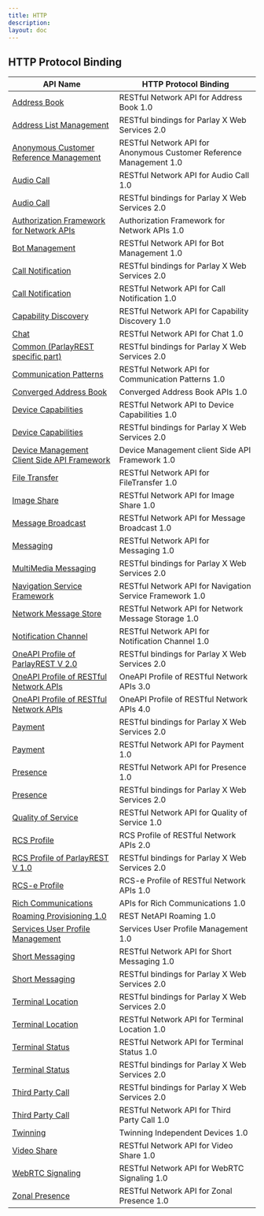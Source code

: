```yaml
---
title: HTTP
description:
layout: doc
---
```


## HTTP Protocol Binding

<table>
  <thead>
    <tr>
      <th>API Name</th>
      <th>HTTP Protocol Binding</th>
    </tr>
  </thead>
  <tbody>
    <tr>
      <td><a href="https://example.com/address-book">Address Book</a></td>
      <td>RESTful Network API for Address Book 1.0</td>
    </tr>
    <tr>
      <td><a href="https://example.com/address-list-management">Address List Management</a></td>
      <td>RESTful bindings for Parlay X Web Services 2.0</td>
    </tr>
    <tr>
      <td><a href="https://example.com/anonymous-customer-reference-management">Anonymous Customer Reference Management</a></td>
      <td>RESTful Network API for Anonymous Customer Reference Management 1.0</td>
    </tr>
    <tr>
      <td><a href="https://example.com/audio-call-1">Audio Call</a></td>
      <td>RESTful Network API for Audio Call 1.0</td>
    </tr>
    <tr>
      <td><a href="https://example.com/audio-call-2">Audio Call</a></td>
      <td>RESTful bindings for Parlay X Web Services 2.0</td>
    </tr>
    <tr>
      <td><a href="https://example.com/authorization-framework">Authorization Framework for Network APIs</a></td>
      <td>Authorization Framework for Network APIs 1.0</td>
    </tr>
    <tr>
      <td><a href="https://example.com/bot-management">Bot Management</a></td>
      <td>RESTful Network API for Bot Management 1.0</td>
    </tr>
    <tr>
      <td><a href="https://example.com/call-notification-1">Call Notification</a></td>
      <td>RESTful bindings for Parlay X Web Services 2.0</td>
    </tr>
    <tr>
      <td><a href="https://example.com/call-notification-2">Call Notification</a></td>
      <td>RESTful Network API for Call Notification 1.0</td>
    </tr>
    <tr>
      <td><a href="https://example.com/capability-discovery">Capability Discovery</a></td>
      <td>RESTful Network API for Capability Discovery 1.0</td>
    </tr>
    <tr>
      <td><a href="https://example.com/chat">Chat</a></td>
      <td>RESTful Network API for Chat 1.0</td>
    </tr>
    <tr>
      <td><a href="https://example.com/common-parlayrest">Common (ParlayREST specific part)</a></td>
      <td>RESTful bindings for Parlay X Web Services 2.0</td>
    </tr>
    <tr>
      <td><a href="https://example.com/communication-patterns">Communication Patterns</a></td>
      <td>RESTful Network API for Communication Patterns 1.0</td>
    </tr>
    <tr>
      <td><a href="https://example.com/converged-address-book">Converged Address Book</a></td>
      <td>Converged Address Book APIs 1.0</td>
    </tr>
    <tr>
      <td><a href="https://example.com/device-capabilities-1">Device Capabilities</a></td>
      <td>RESTful Network API to Device Capabilities 1.0</td>
    </tr>
    <tr>
      <td><a href="https://example.com/device-capabilities-2">Device Capabilities</a></td>
      <td>RESTful bindings for Parlay X Web Services 2.0</td>
    </tr>
    <tr>
      <td><a href="https://example.com/device-management-client">Device Management Client Side API Framework</a></td>
      <td>Device Management client Side API Framework 1.0</td>
    </tr>
    <tr>
      <td><a href="https://example.com/file-transfer">File Transfer</a></td>
      <td>RESTful Network API for FileTransfer 1.0</td>
    </tr>
    <tr>
      <td><a href="https://example.com/image-share">Image Share</a></td>
      <td>RESTful Network API for Image Share 1.0</td>
    </tr>
    <tr>
      <td><a href="https://example.com/message-broadcast">Message Broadcast</a></td>
      <td>RESTful Network API for Message Broadcast 1.0</td>
    </tr>
    <tr>
      <td><a href="https://example.com/messaging">Messaging</a></td>
      <td>RESTful Network API for Messaging 1.0</td>
    </tr>
    <tr>
      <td><a href="https://example.com/multimedia-messaging">MultiMedia Messaging</a></td>
      <td>RESTful bindings for Parlay X Web Services 2.0</td>
    </tr>
    <tr>
      <td><a href="https://example.com/navigation-service">Navigation Service Framework</a></td>
      <td>RESTful Network API for Navigation Service Framework 1.0</td>
    </tr>
    <tr>
      <td><a href="https://example.com/network-message-store">Network Message Store</a></td>
      <td>RESTful Network API for Network Message Storage 1.0</td>
    </tr>
    <tr>
      <td><a href="https://example.com/notification-channel">Notification Channel</a></td>
      <td>RESTful Network API for Notification Channel 1.0</td>
    </tr>
    <tr>
      <td><a href="https://example.com/oneapi-parlayrest-2">OneAPI Profile of ParlayREST V 2.0</a></td>
      <td>RESTful bindings for Parlay X Web Services 2.0</td>
    </tr>
    <tr>
      <td><a href="https://example.com/oneapi-rest-3">OneAPI Profile of RESTful Network APIs</a></td>
      <td>OneAPI Profile of RESTful Network APIs 3.0</td>
    </tr>
    <tr>
      <td><a href="https://example.com/oneapi-rest-4">OneAPI Profile of RESTful Network APIs</a></td>
      <td>OneAPI Profile of RESTful Network APIs 4.0</td>
    </tr>
    <tr>
      <td><a href="https://example.com/payment-1">Payment</a></td>
      <td>RESTful bindings for Parlay X Web Services 2.0</td>
    </tr>
    <tr>
      <td><a href="https://example.com/payment-2">Payment</a></td>
      <td>RESTful Network API for Payment 1.0</td>
    </tr>
    <tr>
      <td><a href="https://example.com/presence-1">Presence</a></td>
      <td>RESTful Network API for Presence 1.0</td>
    </tr>
    <tr>
      <td><a href="https://example.com/presence-2">Presence</a></td>
      <td>RESTful bindings for Parlay X Web Services 2.0</td>
    </tr>
    <tr>
      <td><a href="https://example.com/quality-of-service">Quality of Service</a></td>
      <td>RESTful Network API for Quality of Service 1.0</td>
    </tr>
    <tr>
      <td><a href="https://example.com/rcs-profile">RCS Profile</a></td>
      <td>RCS Profile of RESTful Network APIs 2.0</td>
    </tr>
    <tr>
      <td><a href="https://example.com/rcs-parlayrest">RCS Profile of ParlayREST V 1.0</a></td>
      <td>RESTful bindings for Parlay X Web Services 2.0</td>
    </tr>
    <tr>
      <td><a href="https://example.com/rcs-e-profile">RCS-e Profile</a></td>
      <td>RCS-e Profile of RESTful Network APIs 1.0</td>
    </tr>
    <tr>
      <td><a href="https://example.com/rich-communications">Rich Communications</a></td>
      <td>APIs for Rich Communications 1.0</td>
    </tr>
    <tr>
      <td><a href="https://example.com/roaming-provisioning">Roaming Provisioning 1.0</a></td>
      <td>REST NetAPI Roaming 1.0</td>
    </tr>
    <tr>
      <td><a href="https://example.com/services-user-profile">Services User Profile Management</a></td>
      <td>Services User Profile Management 1.0</td>
    </tr>
    <tr>
      <td><a href="https://example.com/short-messaging-1">Short Messaging</a></td>
      <td>RESTful Network API for Short Messaging 1.0</td>
    </tr>
    <tr>
      <td><a href="https://example.com/short-messaging-2">Short Messaging</a></td>
      <td>RESTful bindings for Parlay X Web Services 2.0</td>
    </tr>
    <tr>
      <td><a href="https://example.com/terminal-location-1">Terminal Location</a></td>
      <td>RESTful bindings for Parlay X Web Services 2.0</td>
    </tr>
    <tr>
      <td><a href="https://example.com/terminal-location-2">Terminal Location</a></td>
      <td>RESTful Network API for Terminal Location 1.0</td>
    </tr>
    <tr>
      <td><a href="https://example.com/terminal-status-1">Terminal Status</a></td>
      <td>RESTful Network API for Terminal Status 1.0</td>
    </tr>
    <tr>
      <td><a href="https://example.com/terminal-status-2">Terminal Status</a></td>
      <td>RESTful bindings for Parlay X Web Services 2.0</td>
    </tr>
    <tr>
      <td><a href="https://example.com/third-party-call-1">Third Party Call</a></td>
      <td>RESTful bindings for Parlay X Web Services 2.0</td>
    </tr>
    <tr>
      <td><a href="https://example.com/third-party-call-2">Third Party Call</a></td>
      <td>RESTful Network API for Third Party Call 1.0</td>
    </tr>
    <tr>
      <td><a href="https://example.com/twinning">Twinning</a></td>
      <td>Twinning Independent Devices 1.0</td>
    </tr>
    <tr>
      <td><a href="https://example.com/video-share">Video Share</a></td>
      <td>RESTful Network API for Video Share 1.0</td>
    </tr>
    <tr>
      <td><a href="https://example.com/webrtc-signaling">WebRTC Signaling</a></td>
      <td>RESTful Network API for WebRTC Signaling 1.0</td>
    </tr>
    <tr>
      <td><a href="https://example.com/zonal-presence">Zonal Presence</a></td>
      <td>RESTful Network API for Zonal Presence 1.0</td>
    </tr>
  </tbody>
</table>
 
